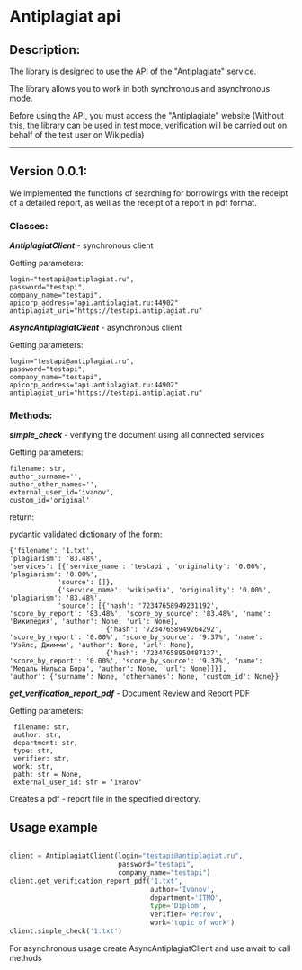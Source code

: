 # Antiplagiat api

## Description:

The library is designed to use the API of the "Antiplagiate" service.

The library allows you to work in both synchronous and asynchronous mode.

Before using the API, you must access the "Antiplagiate" website 
(Without this, the library can be used in test mode, verification will be carried out on behalf of the test user on Wikipedia)
___

## Version 0.0.1:
We implemented the functions of searching for borrowings with the receipt of a detailed report, as well as the receipt of a report in pdf format.
### Classes:

***AntiplagiatClient*** - synchronous client

Getting parameters:

    login="testapi@antiplagiat.ru", 
    password="testapi",
    company_name="testapi", 
    apicorp_address="api.antiplagiat.ru:44902"
    antiplagiat_uri="https://testapi.antiplagiat.ru"


***AsyncAntiplagiatClient*** - asynchronous client

Getting parameters:

    login="testapi@antiplagiat.ru", 
    password="testapi",
    company_name="testapi", 
    apicorp_address="api.antiplagiat.ru:44902"
    antiplagiat_uri="https://testapi.antiplagiat.ru"


### Methods:

***simple_check*** - verifying the document using all connected services

Getting parameters:

    filename: str, 
    author_surname='',
    author_other_names='',
    external_user_id='ivanov', 
    custom_id='original'

return:

pydantic validated dictionary of the form:

    {'filename': '1.txt', 
    'plagiarism': '83.48%', 
    'services': [{'service_name': 'testapi', 'originality': '0.00%', 'plagiarism': '0.00%', 
                'source': []}, 
                {'service_name': 'wikipedia', 'originality': '0.00%', 'plagiarism': '83.48%', 
                'source': [{'hash': '72347658949231192', 'score_by_report': '83.48%', 'score_by_source': '83.48%', 'name': 'Википедия', 'author': None, 'url': None}, 
                            {'hash': '72347658949264292', 'score_by_report': '0.00%', 'score_by_source': '9.37%', 'name': 'Уэйлс, Джимми', 'author': None, 'url': None}, 
                            {'hash': '72347658950487137', 'score_by_report': '0.00%', 'score_by_source': '9.37%', 'name': 'Медаль Нильса Бора', 'author': None, 'url': None}]}], 
    'author': {'surname': None, 'othernames': None, 'custom_id': None}}


***get_verification_report_pdf*** - Document Review and Report PDF

Getting parameters:

     filename: str,
     author: str,
     department: str,
     type: str,
     verifier: str,
     work: str,
     path: str = None,
     external_user_id: str = 'ivanov'

Creates a pdf - report file in the specified directory.


## Usage example


```python

client = AntiplagiatClient(login="testapi@antiplagiat.ru",
                           password="testapi",
                           company_name="testapi")
client.get_verification_report_pdf('1.txt', 
                                   author='Ivanov',                              
                                   department='ITMO',
                                   type='Diplom',
                                   verifier='Petrov',
                                   work='topic of work')
client.simple_check('1.txt')


```

For asynchronous usage create AsyncAntiplagiatClient and use await to call methods
